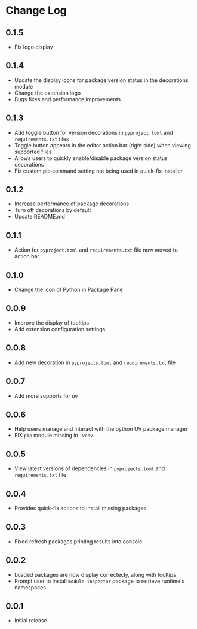 # Change Log

## 0.1.5

- Fix logo display

## 0.1.4

- Update the display icons for package version status in the decorations module
- Change the extension logo
- Bugs fixes and performance improvements

## 0.1.3

- Add toggle button for version decorations in `pyproject.toml` and `requirements.txt` files
- Toggle button appears in the editor action bar (right side) when viewing supported files
- Allows users to quickly enable/disable package version status decorations
- Fix custom pip command setting not being used in quick-fix installer

## 0.1.2

- Increase performance of package decorations
- Turn off decorations by default
- Update README.md

## 0.1.1

- Action for `pyproject.toml` and `requirements.txt` file now moved to action bar

## 0.1.0

- Change the icon of Python in Package Pane

## 0.0.9

- Improve the display of tooltips
- Add extension configuration settings

## 0.0.8

- Add new decoration in `pyprojects.toml` and `requirements.txt` file

## 0.0.7

- Add more supports for uv

## 0.0.6

- Help users manage and interact with the python UV package manager
- FIX `pip` module missing in `.venv`

## 0.0.5

- View latest versions of dependencies in `pyprojects.toml` and `requirements.txt` file

## 0.0.4

- Provides quick-fix actions to install missing packages

## 0.0.3

- Fixed refresh packages printing results into console

## 0.0.2

- Loaded packages are now display correctecly, along with tooltips
- Prompt user to install `module-inspector` package to retrieve runtime's namespaces

## 0.0.1

- Initial release

